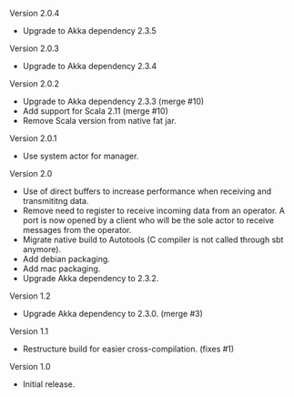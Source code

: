 Version 2.0.4
-  Upgrade to Akka dependency 2.3.5

Version 2.0.3
-  Upgrade to Akka dependency 2.3.4

Version 2.0.2
-  Upgrade to Akka dependency 2.3.3 (merge #10)
-  Add support for Scala 2.11 (merge #10)
-  Remove Scala version from native fat jar.

Version 2.0.1
-  Use system actor for manager.

Version 2.0
-  Use of direct buffers to increase performance when receiving and transmititng data.
-  Remove need to register to receive incoming data from an operator. A port is now opened by a client who will be the sole actor to receive messages from the operator.
-  Migrate native build to Autotools (C compiler is not called through sbt anymore).
-  Add debian packaging.
-  Add mac packaging.
-  Upgrade Akka dependency to 2.3.2.

Version 1.2
-  Upgrade Akka dependency to 2.3.0. (merge #3)

Version 1.1
-  Restructure build for easier cross-compilation. (fixes #1)

Version 1.0
-  Initial release.